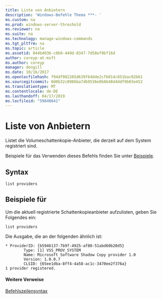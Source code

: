 ```yaml
---
title: Liste von Anbietern
description: 'Windows-Befehle Thema ***- '
ms.custom: na
ms.prod: windows-server-threshold
ms.reviewer: na
ms.suite: na
ms.technology: manage-windows-commands
ms.tgt_pltfrm: na
ms.topic: article
ms.assetid: 844b4036-c0b9-449d-8347-7d58ef9bf16d
author: coreyp-at-msft
ms.author: coreyp
manager: dongill
ms.date: 10/16/2017
ms.openlocfilehash: f94df982205d639f64dde2cfb014c851bac02b61
ms.sourcegitcommit: 0d0b32c8986ba7db9536e0b8648d4ddf9b03e452
ms.translationtype: MT
ms.contentlocale: de-DE
ms.lasthandoff: 04/17/2019
ms.locfileid: "59840641"
---
```

# <a name="list-providers"></a>Liste von Anbietern



Listet die Volumeschattenkopie-Anbieter, die derzeit auf dem System registriert sind.

Beispiele für das Verwenden dieses Befehls finden Sie unter [Beispiele](#BKMK_examples).

## <a name="syntax"></a>Syntax

```
list providers
```

## <a name="BKMK_examples"></a>Beispiele für

Um die aktuell registrierte Schattenkopieanbieter aufzulisten, geben Sie Folgendes ein:
```
list providers
```
Die Ausgabe, die an der folgenden ähnlich ist:
```
* ProviderID: {b5946137-7b9f-4925-af80-51abd60b20d5}
        Type: [1] VSS_PROV_SYSTEM
        Name: Microsoft Software Shadow Copy provider 1.0
        Version: 1.0.0.7
        CLSID: {65ee1dba-8ff4-4a58-ac1c-3470ee2f376a}
1 provider registered.
```

#### <a name="additional-references"></a>Weitere Verweise

[Befehlszeilensyntax](command-line-syntax-key.md)
